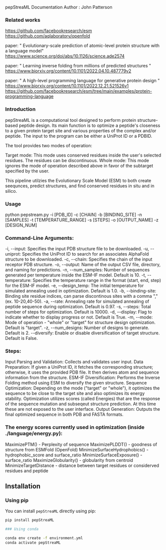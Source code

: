 pepStreaML Documentation
Author : John Patterson

### Related works

https://github.com/facebookresearch/esm
https://github.com/aqlaboratory/openfold

paper: " Evolutionary-scale prediction of atomic-level protein structure with a language model" 
	https://www.science.org/doi/abs/10.1126/science.ade2574

paper: " Learning inverse folding from millions of predicted structures "
	https://www.biorxiv.org/content/10.1101/2022.04.10.487779v2

paper: " A high-level programming language for generative protein design "
	https://www.biorxiv.org/content/10.1101/2022.12.21.521526v1
	https://github.com/facebookresearch/esm/tree/main/examples/protein-programming-language

### Introduction
pepStreaML is a computational tool designed to perform protein structure-based peptide design. 
Its main function is to optimize a peptide's closeness to a given protein target site and various properties of the complex and/or peptide. 
The input to the program can be either a UniProt ID or a PDBID.

The tool provides two modes of operation:

Target mode: This mode uses conserved residues inside the user's selected residues. The residues can be discontinuous.
Whole mode: This mode ignores the mode of operation described above in favor of the subtarget specified by the user.

This pipeline utilzies the Evolutionary Scale Model (ESM) to both create seequnces, predict structures, and find conserved residues in situ and in silico. 

### Usage

python pepstream.py -i [PDB_ID] -c [CHAIN] -b [BINDING_SITE] -n [SAMPLES] -t [TEMPERATURE_RANGE] -s [STEPS] -o [OUTPUT_NAME] -z [DESIGN_NUM]


### Command-Line Arguments:
-i, --input: Specifies the input PDB structure file to be downloaded.
-u, --uniprot: Specifies the UniProt ID to search for an associates AlphaFold structure to be downloaded.
-c, --chain: Specifies the chain of the input receptor PDB structure.
-o, --output: Name of the output CSV file, directory, and naming for predictions.
-n, --num_samples: Number of sequences generated per temperature inside the ESM-IF model. Default is 10.
-t, --temperature: Specifies the temperature range in the format (start, end, step) for the ESM-IF model.
-e, --design_temp: The initial temperature for simulated annealing used in optimization. Default is 1.0.
-b, --binding-site: Binding site residue indices, can parse discontinous sites with a comma "," (ex. 10-20,40-50).
-a, --rate: Annealing rate for simulated annealing of peptide sequence during optimization. Default is 0.97.
-s, --steps: Total number of steps for optimization. Default is 10000.
-d, --display: Flag to indicate whether to display progress or not. Default is True.
-m, --mode: Mode of operation - "whole" or "target" for structure design optimization. Default is "target".
-z, --num_designs: Number of designs to generate. Default is 2.
--diversify: Enable or disable diversification of target structure. Default is False.


### Steps:

Input Parsing and Validation: Collects and validates user input.
Data Preparation: If given a UniProt ID, it fetches the corresponding structure; otherwise, it uses the provided PDB file. It then derives atom and sequence information from the structure.
ESM-IF Diversification: Performs the Inverse Folding method using ESM to diversify the given structure.
Sequence Optimization: Depending on the mode ("target" or "whole"), it optimizes the sequence to be close to the target site and also optimizes its energy stability. Optimization utilizes scores (called Energies) that are the response of the sequence mutation and subseqeut structure prediction. At this time these are not exposed to the user interface. 
Output Generation: Outputs the final optimized sequence in both PDB and FASTA formats.

### The energy scores currently used in optimization (inside ./language/energy.py):

MaximizePTM()
	- Perplexity of sequence
MaximizePLDDT()
	- goodness of structure from ESMFold (OpenFold)
MinimizeSurfaceHydrophobics()
	- hydrophobic_score and surface_ratio
MinimizeSurfaceExposure()
	- surface_ratio
MaximizeGlobularity()
	- globularity from centroid
MinimizeTargetDistance
	- distance between target residues or considerved residues and peptide

## Installation

### Using pip

You can install `pepStreaML` directly using pip:

```bash
pip install pepStreaML

### Using conda

conda env create -f environment.yml
conda activate pepStreaML
